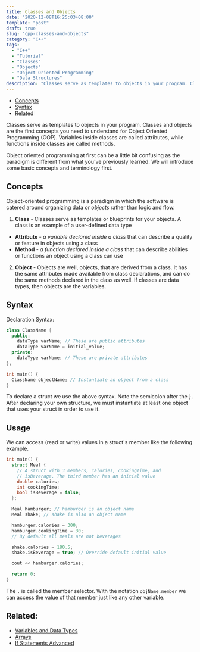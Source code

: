 ```yaml
---
title: Classes and Objects
date: "2020-12-08T16:25:03+08:00"
template: "post"
draft: true 
slug: "cpp-classes-and-objects"
category: "C++"
tags:
  - "C++"
  - "Tutorial"
  - "Classes"
  - "Objects"
  - "Object Oriented Programming"
  - "Data Structures"
description: "Classes serve as templates to objects in your program. Classes and objects are the first concepts you need to understand for Object Oriented Programming (OOP). Variables inside classes are called attributes, while functions inside classes are called methods."
---
```


- [Concepts](#concepts)
- [Syntax](#syntax)
- [Related](#related)

Classes serve as templates to objects in your program. Classes and objects are the first concepts you need to understand for Object Oriented Programming (OOP). Variables inside classes are called attributes, while functions inside classes are called methods.

Object oriented programming at first can be a little bit confusing as the paradigm is different from what you've previously learned. We will introduce some basic concepts and terminology first.

## Concepts

Object-oriented programming is a paradigm in which the software is catered around organizing data or *objects* rather than logic and flow.

1. **Class** - Classes serve as templates or blueprints for your objects. A class is an example of a user-defined data type
  - **Attribute** - *a variable declared inside a class* that can describe a quality or feature in objects using a class
  - **Method** - *a function declared inside a class* that can describe abilities or functions an object using a class can use
2. **Object** - Objects are well, objects, that are derived from a class. It has the same attributes made available from class declarations, and can do the same methods declared in the class as well. If classes are data types, then objects are the variables. 


## Syntax

Declaration Syntax:

```cpp
class ClassName {
  public:
    dataType varName; // These are public attributes
    dataType varName = initial_value;
  private:
    dataType varName; // These are private attributes
};

int main() {
  ClassName objectName; // Instantiate an object from a class
}
```

To declare a struct we use the above syntax. Note the semicolon after the `}`.
After declaring your own structure, we must instantiate at least one object that uses your struct in order to use it.

## Usage 

We can access (read or write) values in a struct's member like the following example.

```cpp
int main() {
  struct Meal {
    // A struct with 3 members, calories, cookingTime, and
    // isBeverage. The third member has an initial value
    double calories;
    int cookingTime;
    bool isBeverage = false;
  };

  Meal hamburger; // hamburger is an object name
  Meal shake; // shake is also an object name

  hamburger.calories = 300;
  hamburger.cookingTime = 30;
  // By default all meals are not beverages

  shake.calories = 180.5;
  shake.isBeverage = true; // Override default initial value

  cout << hamburger.calories;

  return 0;
}
```

The `.` is called the member selector. With the notation `objName.member` we can access the value of that member just like any other variable.

## Related:

- [Variables and Data Types](/posts/cpp-variables)
- [Arrays](posts/cpp-arrays)
- [If Statements Advanced](/posts/cpp-if-statements-advanced)
